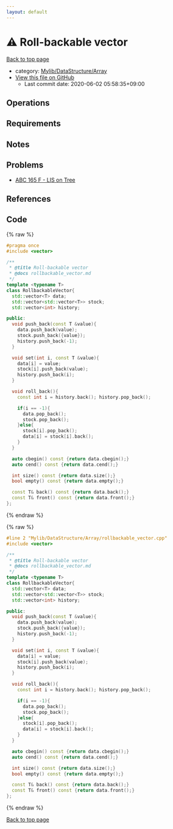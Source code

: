 ```yaml
---
layout: default
---
```


<!-- mathjax config similar to math.stackexchange -->
<script type="text/javascript" async
  src="https://cdnjs.cloudflare.com/ajax/libs/mathjax/2.7.5/MathJax.js?config=TeX-MML-AM_CHTML">
</script>
<script type="text/x-mathjax-config">
  MathJax.Hub.Config({
    TeX: { equationNumbers: { autoNumber: "AMS" }},
    tex2jax: {
      inlineMath: [ ['$','$'] ],
      processEscapes: true
    },
    "HTML-CSS": { matchFontHeight: false },
    displayAlign: "left",
    displayIndent: "2em"
  });
</script>

<script type="text/javascript" src="https://cdnjs.cloudflare.com/ajax/libs/jquery/3.4.1/jquery.min.js"></script>
<script src="https://cdn.jsdelivr.net/npm/jquery-balloon-js@1.1.2/jquery.balloon.min.js" integrity="sha256-ZEYs9VrgAeNuPvs15E39OsyOJaIkXEEt10fzxJ20+2I=" crossorigin="anonymous"></script>
<script type="text/javascript" src="../../../../assets/js/copy-button.js"></script>
<link rel="stylesheet" href="../../../../assets/css/copy-button.css" />


# :warning: Roll-backable vector

<a href="../../../../index.html">Back to top page</a>

* category: <a href="../../../../index.html#0d7e284bb2256ddef55e56b25bfaf3f1">Mylib/DataStructure/Array</a>
* <a href="{{ site.github.repository_url }}/blob/master/Mylib/DataStructure/Array/rollbackable_vector.cpp">View this file on GitHub</a>
    - Last commit date: 2020-06-02 05:58:35+09:00




## Operations

## Requirements

## Notes

## Problems

- [ABC 165 F - LIS on Tree](https://atcoder.jp/contests/abc165/tasks/abc165_f)

## References



## Code

<a id="unbundled"></a>
{% raw %}
```cpp
#pragma once
#include <vector>

/**
 * @title Roll-backable vector
 * @docs rollbackable_vector.md
 */
template <typename T>
class RollbackableVector{
  std::vector<T> data;
  std::vector<std::vector<T>> stock;
  std::vector<int> history;

public:
  void push_back(const T &value){
    data.push_back(value);
    stock.push_back({value});
    history.push_back(-1);
  }

  void set(int i, const T &value){
    data[i] = value;
    stock[i].push_back(value);
    history.push_back(i);
  }

  void roll_back(){
    const int i = history.back(); history.pop_back();

    if(i == -1){
      data.pop_back();
      stock.pop_back();
    }else{
      stock[i].pop_back();
      data[i] = stock[i].back();
    }
  }

  auto cbegin() const {return data.cbegin();}
  auto cend() const {return data.cend();}

  int size() const {return data.size();}
  bool empty() const {return data.empty();}

  const T& back() const {return data.back();}
  const T& front() const {return data.front();}
};

```
{% endraw %}

<a id="bundled"></a>
{% raw %}
```cpp
#line 2 "Mylib/DataStructure/Array/rollbackable_vector.cpp"
#include <vector>

/**
 * @title Roll-backable vector
 * @docs rollbackable_vector.md
 */
template <typename T>
class RollbackableVector{
  std::vector<T> data;
  std::vector<std::vector<T>> stock;
  std::vector<int> history;

public:
  void push_back(const T &value){
    data.push_back(value);
    stock.push_back({value});
    history.push_back(-1);
  }

  void set(int i, const T &value){
    data[i] = value;
    stock[i].push_back(value);
    history.push_back(i);
  }

  void roll_back(){
    const int i = history.back(); history.pop_back();

    if(i == -1){
      data.pop_back();
      stock.pop_back();
    }else{
      stock[i].pop_back();
      data[i] = stock[i].back();
    }
  }

  auto cbegin() const {return data.cbegin();}
  auto cend() const {return data.cend();}

  int size() const {return data.size();}
  bool empty() const {return data.empty();}

  const T& back() const {return data.back();}
  const T& front() const {return data.front();}
};

```
{% endraw %}

<a href="../../../../index.html">Back to top page</a>

